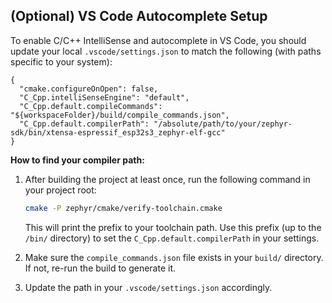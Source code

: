 ## (Optional) VS Code Autocomplete Setup

To enable C/C++ IntelliSense and autocomplete in VS Code, you should update your local `.vscode/settings.json` to match the following (with paths specific to your system):

```jsonc
{
  "cmake.configureOnOpen": false,
  "C_Cpp.intelliSenseEngine": "default",
  "C_Cpp.default.compileCommands": "${workspaceFolder}/build/compile_commands.json",
  "C_Cpp.default.compilerPath": "/absolute/path/to/your/zephyr-sdk/bin/xtensa-espressif_esp32s3_zephyr-elf-gcc"
}
```

**How to find your compiler path:**

1. After building the project at least once, run the following command in your project root:

    ```sh
    cmake -P zephyr/cmake/verify-toolchain.cmake
    ```

    This will print the prefix to your toolchain path. Use this prefix (up to the `/bin/` directory) to set the `C_Cpp.default.compilerPath` in your settings.

2. Make sure the `compile_commands.json` file exists in your `build/` directory. If not, re-run the build to generate it.

3. Update the path in your `.vscode/settings.json` accordingly.

